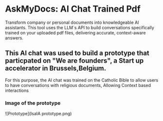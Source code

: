 # AskMyDocs: AI Chat Trained Pdf
Transform company or personal documents into knowledgeable AI assistants. This tool uses the LLM´s API to build conversations specifically trained on your uploaded pdf files, delivering accurate, context-aware answers. 

## This AI chat was used to build a prototype that particpated on "We are founders", a Start up accelerator in Brussels,Belgium.

For this purpose, the AI chat was trained on the Catholic Bible to allow users to have conversations with religious documents, Allowing Context based interactions

### Image of the prototype

![Prototype](IsaIA prototype.png)

